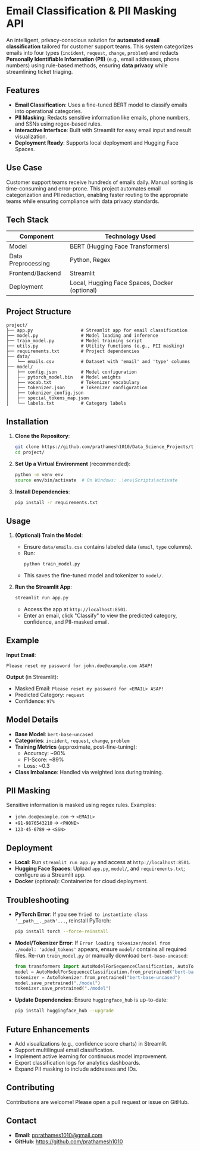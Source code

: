 # Email Classification & PII Masking API

An intelligent, privacy-conscious solution for **automated email classification** tailored for customer support teams. This system categorizes emails into four types (`incident`, `request`, `change`, `problem`) and redacts **Personally Identifiable Information (PII)** (e.g., email addresses, phone numbers) using rule-based methods, ensuring **data privacy** while streamlining ticket triaging.

## Features
- **Email Classification**: Uses a fine-tuned BERT model to classify emails into operational categories.
- **PII Masking**: Redacts sensitive information like emails, phone numbers, and SSNs using regex-based rules.
- **Interactive Interface**: Built with Streamlit for easy email input and result visualization.
- **Deployment Ready**: Supports local deployment and Hugging Face Spaces.

## Use Case
Customer support teams receive hundreds of emails daily. Manual sorting is time-consuming and error-prone. This project automates email categorization and PII redaction, enabling faster routing to the appropriate teams while ensuring compliance with data privacy standards.

## Tech Stack
| Component          | Technology Used          |
|-------------------|--------------------------|
| Model             | BERT (Hugging Face Transformers) |
| Data Preprocessing | Python, Regex            |
| Frontend/Backend  | Streamlit                |
| Deployment        | Local, Hugging Face Spaces, Docker (optional) |

## Project Structure
```
project/
├── app.py                  # Streamlit app for email classification
├── model.py                # Model loading and inference
├── train_model.py          # Model training script
├── utils.py                # Utility functions (e.g., PII masking)
├── requirements.txt        # Project dependencies
├── data/
│   └── emails.csv          # Dataset with 'email' and 'type' columns
├── model/
│   ├── config.json         # Model configuration
│   ├── pytorch_model.bin   # Model weights
│   ├── vocab.txt           # Tokenizer vocabulary
│   ├── tokenizer.json      # Tokenizer configuration
│   ├── tokenizer_config.json
│   ├── special_tokens_map.json
│   └── labels.txt          # Category labels
```

## Installation
1. **Clone the Repository**:
   ```bash
   git clone https://github.com/prathamesh1010/Data_Science_Projects/tree/main/Email_Classifier
   cd project/
   ```

2. **Set Up a Virtual Environment** (recommended):
   ```bash
   python -m venv env
   source env/bin/activate  # On Windows: .\env\Scripts\activate
   ```

3. **Install Dependencies**:
   ```bash
   pip install -r requirements.txt
   ```

## Usage
1. **(Optional) Train the Model**:
   - Ensure `data/emails.csv` contains labeled data (`email`, `type` columns).
   - Run:
     ```bash
     python train_model.py
     ```
   - This saves the fine-tuned model and tokenizer to `model/`.

2. **Run the Streamlit App**:
   ```bash
   streamlit run app.py
   ```
   - Access the app at `http://localhost:8501`.
   - Enter an email, click "Classify" to view the predicted category, confidence, and PII-masked email.

## Example
**Input Email**:
```
Please reset my password for john.doe@example.com ASAP!
```

**Output** (in Streamlit):
- Masked Email: `Please reset my password for <EMAIL> ASAP!`
- Predicted Category: `request`
- Confidence: `97%`

## Model Details
- **Base Model**: `bert-base-uncased`
- **Categories**: `incident`, `request`, `change`, `problem`
- **Training Metrics** (approximate, post-fine-tuning):
  - Accuracy: ~90%
  - F1-Score: ~89%
  - Loss: ~0.3
- **Class Imbalance**: Handled via weighted loss during training.

## PII Masking
Sensitive information is masked using regex rules. Examples:
- `john.doe@example.com` → `<EMAIL>`
- `+91-9876543210` → `<PHONE>`
- `123-45-6789` → `<SSN>`

## Deployment
- **Local**: Run `streamlit run app.py` and access at `http://localhost:8501`.
- **Hugging Face Spaces**: Upload `app.py`, `model/`, and `requirements.txt`; configure as a Streamlit app.
- **Docker** (optional): Containerize for cloud deployment.

## Troubleshooting
- **PyTorch Error**: If you see `Tried to instantiate class '__path__._path'...`, reinstall PyTorch:
  ```bash
  pip install torch --force-reinstall
  ```
- **Model/Tokenizer Error**: If `Error loading tokenizer/model from ./model: 'added_tokens'` appears, ensure `model/` contains all required files. Re-run `train_model.py` or manually download `bert-base-uncased`:
  ```python
  from transformers import AutoModelForSequenceClassification, AutoTokenizer
  model = AutoModelForSequenceClassification.from_pretrained("bert-base-uncased", num_labels=4)
  tokenizer = AutoTokenizer.from_pretrained("bert-base-uncased")
  model.save_pretrained("./model")
  tokenizer.save_pretrained("./model")
  ```
- **Update Dependencies**: Ensure `huggingface_hub` is up-to-date:
  ```bash
  pip install huggingface_hub --upgrade
  ```

## Future Enhancements
- Add visualizations (e.g., confidence score charts) in Streamlit.
- Support multilingual email classification.
- Implement active learning for continuous model improvement.
- Export classification logs for analytics dashboards.
- Expand PII masking to include addresses and IDs.


## Contributing
Contributions are welcome! Please open a pull request or issue on GitHub.

## Contact
- **Email**: pprathames1010@gmail.com
- **GitHub**: https://github.com/prathamesh1010
